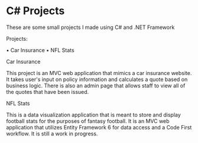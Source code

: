 # C# Projects

These are some small projects I made using C# and .NET Framework

Projects:

• Car Insurance
• NFL Stats

Car Insurance

This project is an MVC web application that mimics a car insurance website. It takes user's input
on policy information and calculates a quote based on business logic. There is also an admin
page that allows staff to view all of the quotes that have been issued.

NFL Stats

This is a data visualization application that is meant to store and display football stats for the
purposes of fantasy football. It is an MVC web application that utilizes Entity Framework 6 for
data access and a Code First workflow. It is still a work in progress.
